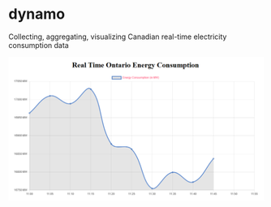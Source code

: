 # dynamo
Collecting, aggregating, visualizing Canadian real-time electricity consumption data

![](static/img/graph.PNG)

